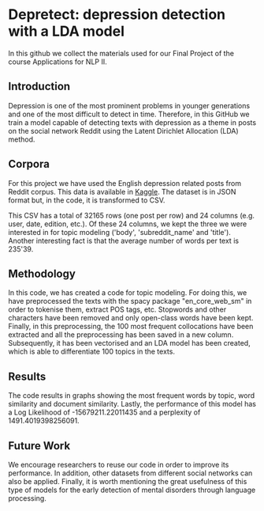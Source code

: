 # Depretect: depression detection with a LDA model

In this github we collect the materials used for our Final Project of the course Applications for NLP II.

## Introduction 

Depression is one of the most prominent problems in younger generations and one of the most difficult to detect in time. Therefore, in this GitHub we train a model capable of detecting texts with depression as a theme in posts on the social network Reddit using the Latent Dirichlet Allocation (LDA) method.

## Corpora

For this project we have used the English depression related posts from Reddit corpus. This data is available in [Kaggle](https://www.kaggle.com/datasets/luizfmatos/reddit-english-depression-related-submissions?resource=download).
The dataset is in JSON format but, in the code, it is transformed to CSV. 

This CSV has a total of 32165 rows (one post per row) and 24 columns (e.g. user, date, edition, etc.). Of these 24 columns, we kept the three we were interested in for topic modeling ('body', 'subreddit_name' and 'title'). 
Another interesting fact is that the average number of words per text is 235'39.

## Methodology

In this code, we has created a code for topic modeling. For doing this, we have preprocessed the texts with the spacy package "en_core_web_sm" in order to tokenise them, extract POS tags, etc. Stopwords and other characters have been removed and only open-class words have been kept. 
Finally, in this preprocessing, the 100 most frequent collocations have been extracted and all the preprocessing has been saved in a new column. Subsequently, it has been vectorised and an LDA model has been created, which is able to differentiate 100 topics in the texts. 

## Results 

The code results in graphs showing the most frequent words by topic, word similarity and document similarity. Lastly, the performance of this model has a Log Likelihood of -15679211.22011435 and a perplexity of 1491.4019398256091.

## Future Work

We encourage researchers to reuse our code in order to improve its performance. In addition, other datasets from different social networks can also be applied. Finally, it is worth mentioning the great usefulness of this type of models for the early detection of mental disorders through language processing. 
